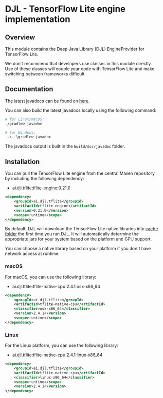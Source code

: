 # DJL - TensorFlow Lite engine implementation

## Overview
This module contains the Deep Java Library (DJL) EngineProvider for TensorFlow Lite.

We don't recommend that developers use classes in this module directly.
Use of these classes will couple your code with TensorFlow Lite and make switching between frameworks difficult.

## Documentation

The latest javadocs can be found on [here](https://javadoc.io/doc/ai.djl.tflite/tflite-engine/latest/index.html).

You can also build the latest javadocs locally using the following command:

```sh
# for Linux/macOS:
./gradlew javadoc

# for Windows:
..\..\gradlew javadoc
```
The javadocs output is built in the `build/doc/javadoc` folder.

## Installation
You can pull the TensorFlow Lite engine from the central Maven repository by including the following dependency:

- ai.djl.tflite:tflite-engine:0.21.0

```xml
<dependency>
    <groupId>ai.djl.tflite</groupId>
    <artifactId>tflite-engine</artifactId>
    <version>0.21.0</version>
    <scope>runtime</scope>
</dependency>
```

By default, DJL will download the TensorFlow Lite native libraries into [cache folder](../../../docs/development/cache_management.md) the first time you run DJL.
It will automatically determine the appropriate jars for your system based on the platform and GPU support.

You can choose a native library based on your platform if you don't have network access at runtime.

### macOS
For macOS, you can use the following library:

- ai.djl.tflite:tflite-native-cpu:2.4.1:osx-x86_64

```xml
<dependency>
    <groupId>ai.djl.tflite</groupId>
    <artifactId>tflite-native-cpu</artifactId>
    <classifier>osx-x86_64</classifier>
    <version>2.4.1</version>
    <scope>runtime</scope>
</dependency>
```

### Linux
For the Linux platform, you can use the following library:

- ai.djl.tflite:tflite-native-cpu:2.4.1:linux-x86_64

```xml
<dependency>
    <groupId>ai.djl.tflite</groupId>
    <artifactId>tflite-native-cpu</artifactId>
    <classifier>linux-x86_64</classifier>
    <scope>runtime</scope>
    <version>2.4.1</version>
</dependency>
```
